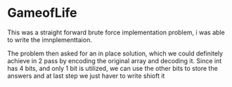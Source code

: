 # GameofLife
This was a straight forward brute force implementation problem, i was able to write the imnplementtaion.

The problem then asked for an in  place solution, which we could definitely achieve in 2 pass by encoding the original array and decoding it. Since int has 4 bits, and only 1 bit is utilized, we can use the other bits to store the answers and at last step we just haver to write shioft it
